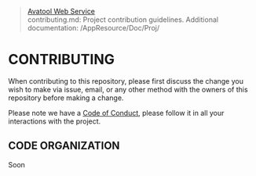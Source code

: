 > [Avatool Web Service](https://github.com/spectrum-health-systems/avatool-web-service)<br>
> contributing.md: Project contribution guidelines.
> Additional documentation: /AppResource/Doc/Proj/

# CONTRIBUTING
When contributing to this repository, please first discuss the change you wish to make via issue, email, or any other method with the owners of this repository before making a change.

Please note we have a [Code of Conduct](code-of-conduct.md), please follow it in all your interactions with the project.

## CODE ORGANIZATION
Soon